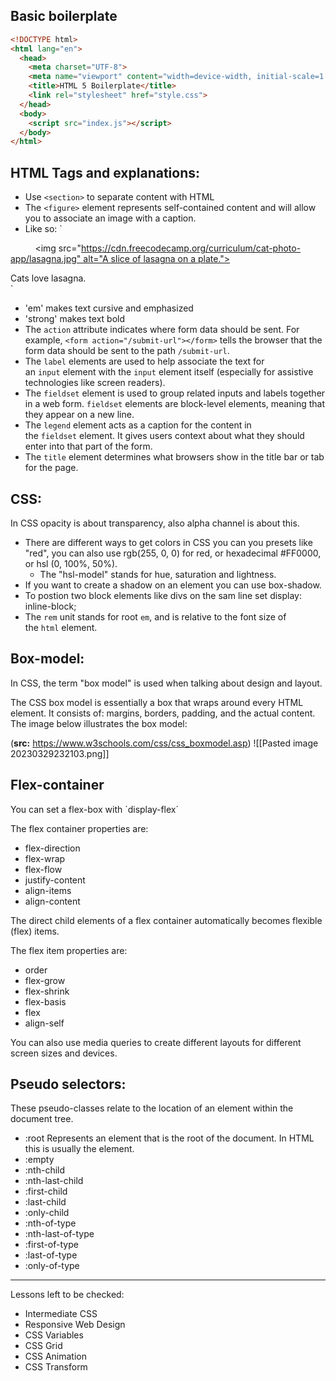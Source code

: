 ## Basic boilerplate

```html
<!DOCTYPE html>
<html lang="en">
  <head>
    <meta charset="UTF-8">
    <meta name="viewport" content="width=device-width, initial-scale=1.0">
    <title>HTML 5 Boilerplate</title>
    <link rel="stylesheet" href="style.css">
  </head>
  <body>
	<script src="index.js"></script>
  </body>
</html>
```

## HTML Tags and explanations:
- Use `<section>` to separate content with HTML
- The `<figure>` element represents self-contained content and will allow you to associate an image with a caption.
- Like so: `
	<figure>
          <img src="https://cdn.freecodecamp.org/curriculum/cat-photo-app/lasagna.jpg" alt="A slice of lasagna on a plate.">
          <figcaption>Cats love lasagna.</figcaption>
	</figure>`
- 'em'  makes text cursive and emphasized
- 'strong' makes text bold
- The `action` attribute indicates where form data should be sent. For example, `<form action="/submit-url"></form>` tells the browser that the form data should be sent to the path `/submit-url`.
- The `label` elements are used to help associate the text for an `input` element with the `input` element itself (especially for assistive technologies like screen readers).
- The `fieldset` element is used to group related inputs and labels together in a web form. `fieldset` elements are block-level elements, meaning that they appear on a new line.
- The `legend` element acts as a caption for the content in the `fieldset` element. It gives users context about what they should enter into that part of the form.
- The `title` element determines what browsers show in the title bar or tab for the page.

## CSS:

In CSS opacity is about transparency, also alpha channel is about this.
- There are different ways to get colors in CSS you can you presets like "red", you can also use rgb(255, 0, 0) for red, or hexadecimal #FF0000, or hsl (0, 100%, 50%).
	- The "hsl-model" stands for hue, saturation and lightness.
- If you want to create a shadow on an element you can use box-shadow.
- To postion two block elements like divs on the sam line set display: inline-block;
- The `rem` unit stands for root `em`, and is relative to the font size of the `html` element.

## Box-model:

In CSS, the term "box model" is used when talking about design and layout.

The CSS box model is essentially a box that wraps around every HTML element. It consists of: margins, borders, padding, and the actual content. The image below illustrates the box model:

(**src:** https://www.w3schools.com/css/css_boxmodel.asp)
![[Pasted image 20230329232103.png]] 

## Flex-container

You can set a flex-box with ´display-flex´

The flex container properties are:
- flex-direction
- flex-wrap
- flex-flow
- justify-content
- align-items
- align-content

The direct child elements of a flex container automatically becomes flexible (flex) items.

The flex item properties are:
- order
- flex-grow
- flex-shrink
- flex-basis
- flex
- align-self

You can also use media queries to create different layouts for different screen sizes and devices.

## Pseudo selectors:
These pseudo-classes relate to the location of an element within the document tree.

- :root
Represents an element that is the root of the document. In HTML this is usually the <html> element.
- :empty
- :nth-child
- :nth-last-child
- :first-child
- :last-child
- :only-child
- :nth-of-type
- :nth-last-of-type
- :first-of-type
- :last-of-type
- :only-of-type


--- 


Lessons left to be checked:
- Intermediate CSS
- Responsive Web Design
- CSS Variables
- CSS Grid
- CSS Animation
- CSS Transform
